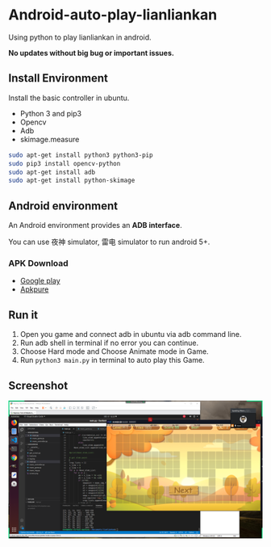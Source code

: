 # Android-auto-play-lianliankan
Using python to play lianliankan in android.

**No updates without big bug or important issues.**

## Install Environment

Install the basic controller in ubuntu.

* Python 3 and pip3
* Opencv
* Adb
* skimage.measure

```bash
sudo apt-get install python3 python3-pip
sudo pip3 install opencv-python
sudo apt-get install adb
sudo apt-get install python-skimage
```

## Android environment

An Android environment provides an **ADB interface**.

You can use 夜神 simulator, 雷电 simulator to run android 5+.

### APK Download

* [Google play](https://play.google.com/store/apps/details?id=com.tcw.ConnectFun&hl=en_US)
* [Apkpure](https://apkpure.com/mahjong-connect-fun/com.tcw.ConnectFun)

## Run it

1. Open you game and connect adb in ubuntu via adb command line.
2. Run adb shell in terminal if no error you can continue.
3. Choose Hard mode and Choose Animate mode in Game.
4. Run `python3 main.py` in terminal to auto play this Game.

## Screenshot

![](https://raw.githubusercontent.com/Mane-Network-Team/Android-auto-play-lianliankan/master/screenshot/1.png)